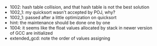 - 1002: hash table collision, and that hash table is not the best solution
- 1002_1: my quicksort wasn't accepted by POJ, why?
- 1002_1: passed after a little optimization on quicksort
- hint: the maintenance should be done one by one
- 1004: it seems like the float values allocated by stack in newer version of GCC are initialized
- extended_gcd: note the order of values assigning 
